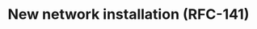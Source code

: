 ---
title: New network installation (RFC-141)
layout: home
parent: OpenDSU for DevOPS
nav_order: 2
---